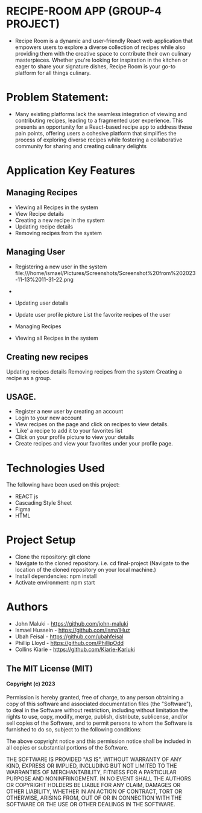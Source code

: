 # RECIPE-ROOM APP (GROUP-4 PROJECT)
-  Recipe Room is a dynamic and user-friendly React web application that empowers users to explore a diverse collection of recipes while also providing them with the creative space to contribute their own culinary masterpieces. Whether you're looking for inspiration in the kitchen or eager to share your signature dishes, Recipe Room is your go-to platform for all things culinary.

# Problem Statement:
- Many existing platforms lack the seamless integration of viewing and contributing recipes, leading to a fragmented user experience. This presents an opportunity for a React-based recipe app to address these pain points, offering users a cohesive platform that simplifies the process of exploring diverse recipes while fostering a collaborative community for sharing and creating culinary delights


# Application Key Features
## Managing Recipes

- Viewing all Recipes in the system
- View Recipe details
- Creating a new recipe in the system
- Updating recipe details
- Removing recipes from the system

## Managing User

- Registering a new user in the system
file:///home/ismael/Pictures/Screenshots/Screenshot%20from%202023-11-13%2011-31-22.png

- 

- Updating user details

- Update user profile picture
List the favorite recipes of the user
- Managing Recipes

- Viewing all Recipes in the system


## Creating new recipes
Updating recipes details
Removing recipes from the system
Creating a recipe as a group.

## USAGE.
- Register a new user by creating an account
- Login to your new account
- View recipes on the page and click on recipes to view details.
- 'Like' a recipe to add it to your favorites list
- Click on your profile picture to view your details
- Create recipes and view your favorites under your profile page.

# Technologies Used
The following have been used on this project:
- REACT js
- Cascading Style Sheet
- Figma
- HTML

# Project Setup
- Clone the repository: git clone [<repository-url>](https://github.com/Isma1Huz/frontend-final-phase/tree/Development)
- Navigate to the cloned repository. i.e. cd final-project (Navigate to the location of the cloned repository on your local machine.)
- Install dependencies: npm install
- Activate environment:  npm start

# Authors
- John Maluki - https://github.com/john-maluki
- Ismael Hussein - https://github.com/Isma1Huz
- Ubah Feisal - https://github.com/ubahfeisal
- Phillip Lloyd - https://github.com/PhillipOdd
- Collins Kiarie - https://github.com/Kiarie-Kariuki

## The MIT License (MIT)
#### Copyright (c) 2023 
Permission is hereby granted, free of charge, to any person obtaining a copy of this software and associated documentation files (the "Software"), to deal in the Software without restriction, including without limitation the rights to use, copy, modify, merge, publish, distribute, sublicense, and/or sell copies of the Software, and to permit persons to whom the Software is furnished to do so, subject to the following conditions:

The above copyright notice and this permission notice shall be included in all copies or substantial portions of the Software.

THE SOFTWARE IS PROVIDED "AS IS", WITHOUT WARRANTY OF ANY KIND, EXPRESS OR IMPLIED, INCLUDING BUT NOT LIMITED TO THE WARRANTIES OF MERCHANTABILITY, FITNESS FOR A PARTICULAR PURPOSE AND NONINFRINGEMENT. IN NO EVENT SHALL THE AUTHORS OR COPYRIGHT HOLDERS BE LIABLE FOR ANY CLAIM, DAMAGES OR OTHER LIABILITY, WHETHER IN AN ACTION OF CONTRACT, TORT OR OTHERWISE, ARISING FROM, OUT OF OR IN CONNECTION WITH THE SOFTWARE OR THE USE OR OTHER DEALINGS IN THE SOFTWARE.
